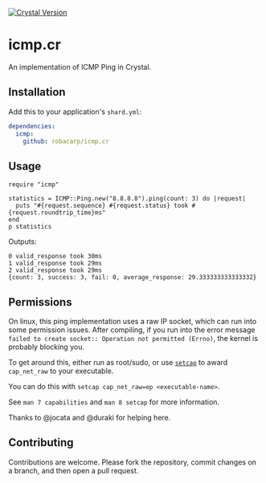 [![Crystal Version](https://img.shields.io/badge/crystal-0.27-blue.svg?longCache=true&style=for-the-badge)](https://crystal-lang.org/)

# icmp.cr

An implementation of ICMP Ping in Crystal.

## Installation

Add this to your application's `shard.yml`:

```yaml
dependencies:
  icmp:
    github: robacarp/icmp.cr
```

## Usage

```crystal
require "icmp"

statistics = ICMP::Ping.new("8.8.8.8").ping(count: 3) do |request|
  puts "#{request.sequence} #{request.status} took #{request.roundtrip_time}ms"
end
p statistics
```

Outputs:
```
0 valid_response took 30ms
1 valid_response took 29ms
2 valid_response took 29ms
{count: 3, success: 3, fail: 0, average_response: 29.333333333333332}
```

## Permissions

On linux, this ping implementation uses a raw IP socket, which can run into some permission issues. After compiling, if you run into the error message `failed to create socket:: Operation not permitted (Errno)`, the kernel is probably blocking you.

To get around this, either run as root/sudo, or use [`setcap`](https://linux.die.net/man/8/setcap) to award `cap_net_raw` to your executable.

You can do this with `setcap cap_net_raw=ep <executable-name>`.

See `man 7 capabilities` and `man 8 setcap` for more information.

Thanks to @jocata and @duraki for helping here.

## Contributing

Contributions are welcome. Please fork the repository, commit changes on a branch, and then open a pull request.
